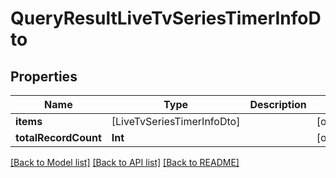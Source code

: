 # QueryResultLiveTvSeriesTimerInfoDto

## Properties
Name | Type | Description | Notes
------------ | ------------- | ------------- | -------------
**items** | [LiveTvSeriesTimerInfoDto] |  | [optional] 
**totalRecordCount** | **Int** |  | [optional] 

[[Back to Model list]](../README.md#documentation-for-models) [[Back to API list]](../README.md#documentation-for-api-endpoints) [[Back to README]](../README.md)


